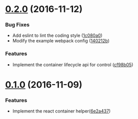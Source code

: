 <a name="0.2.0"></a>
# [0.2.0](https://github.com/jessy1092/react-container-helper/compare/v0.1.0...v0.2.0) (2016-11-12)


### Bug Fixes

* Add eslint to lint the coding style ([1c080a0](https://github.com/jessy1092/react-container-helper/commit/1c080a0))
* Modify the example webpack config ([140212b](https://github.com/jessy1092/react-container-helper/commit/140212b))


### Features

* Implement the container lifecycle api for control ([cf98b05](https://github.com/jessy1092/react-container-helper/commit/cf98b05))



<a name="0.1.0"></a>
# [0.1.0](https://github.com/jessy1092/react-container-helper/compare/6e2a437...v0.1.0) (2016-11-09)


### Features

* Implement the react container helper([6e2a437](https://github.com/jessy1092/react-container-helper/commit/6e2a437))



